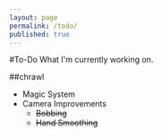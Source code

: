 ```yaml
---
layout: page
permalink: /todo/
published: true
---
```


#To-Do
What I'm currently working on.

##chrawl
- Magic System
- Camera Improvements
	- ~~Bobbing~~
    - ~~Hand Smoothing~~



